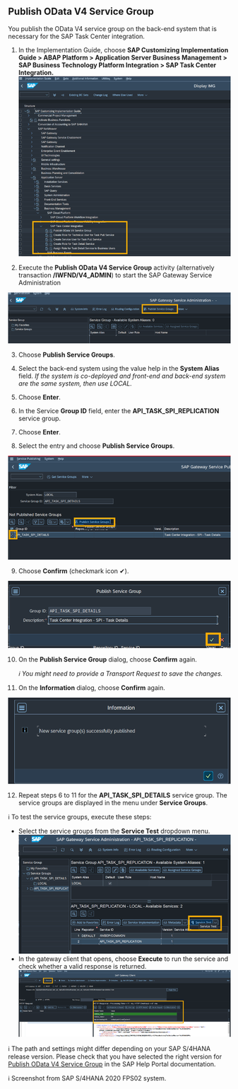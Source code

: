 ## Publish OData V4 Service Group

You publish the OData V4 service group on the back-end system that is necessary for the SAP Task Center integration.

1. In the Implementation Guide, choose **SAP Customizing Implementation Guide > ABAP Platform > Application Server  Business Management > SAP Business Technology Platform Integration > SAP Task Center Integration.** ![IMG acivity Publish OData V4](images/s4h-img-tree.png)

2. Execute the **Publish OData V4 Service Group** activity (alternatively transaction **/IWFND/V4_ADMIN**) to start the SAP Gateway Service Administration

![Publish Service Groups](images/s4h-gateway-service-publish-service.png)

3. Choose **Publish Service Groups**. 

4. Select the back-end system using the value help in the **System Alias** field. *If the system is co-deployed and front-end and back-end system are the same system, then use LOCAL.*

5. Choose **Enter**.


6. In the Service **Group ID** field, enter the **API_TASK_SPI_REPLICATION** service group.

7. Choose **Enter**.

8. Select the entry and choose **Publish Service Groups**.

![Publish Service Group - Step4](images/s4h-gateway-service-publish-service-activation-step1.png)

9. Choose **Confirm** (checkmark icon ✔).

![Publish Service Group - Step5](images/s4h-gateway-service-publish-service-activation-step2.png)

10. On the **Publish Service Group** dialog, choose **Confirm** again.

    *ℹ You might need to provide a Transport Request to save the changes.*

11. On the **Information** dialog, choose **Confirm** again.

![Publish Service Group - Step6](images/s4h-gateway-service-publish-service-activation-step4.png)

12. Repeat steps 6 to 11 for the **API_TASK_SPI_DETAILS** service group. 
The service groups are displayed in the menu under **Service Groups**.


ℹ To test the service groups, execute these steps:
-  Select the service groups from the **Service Test** dropdown menu.  
    ![Test Connection - Step 1](images/s4h-gateway-service-publish-service-test-step1.png)
-  In the gateway client that opens, choose **Execute** to run the service and check whether a valid response is returned.  
    ![Test Connection - Setp 2](images/s4h-gateway-service-publish-service-test-step2.png)


ℹ The path and settings might differ depending on your SAP S/4HANA release version. Please check that you have selected the right version for [Publish OData V4 Service Group](https://help.sap.com/docs/SAP_S4HANA_ON-PREMISE/0f18dddf28764f5b807ecd80549044cc/f188a5ae7723424cabafbf3c80ce0c17.html?version=2021.002) in the SAP Help Portal documentation.

ℹ Screenshot from SAP S/4HANA 2020 FPS02 system.

